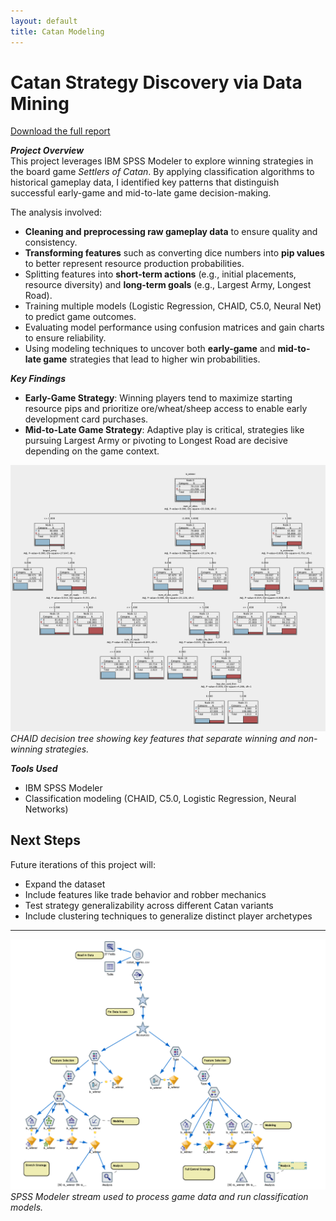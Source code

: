```yaml
---
layout: default
title: Catan Modeling
---
```


# Catan Strategy Discovery via Data Mining

[Download the full report](pdf/Catan_Strategy_Report.pdf)

_**Project Overview**_  
This project leverages IBM SPSS Modeler to explore winning strategies in the board game *Settlers of Catan*. By applying classification algorithms to historical gameplay data, I identified key patterns that distinguish successful early-game and mid-to-late game decision-making.

The analysis involved:
- **Cleaning and preprocessing raw gameplay data** to ensure quality and consistency.
- **Transforming features** such as converting dice numbers into **pip values** to better represent resource production probabilities.
- Splitting features into **short-term actions** (e.g., initial placements, resource diversity) and **long-term goals** (e.g., Largest Army, Longest Road).
- Training multiple models (Logistic Regression, CHAID, C5.0, Neural Net) to predict game outcomes.
- Evaluating model performance using confusion matrices and gain charts to ensure reliability.
- Using modeling techniques to uncover both **early-game** and **mid-to-late game** strategies that lead to higher win probabilities.

_**Key Findings**_
- **Early-Game Strategy**: Winning players tend to maximize starting resource pips and prioritize ore/wheat/sheep access to enable early development card purchases.
- **Mid-to-Late Game Strategy**: Adaptive play is critical, strategies like pursuing Largest Army or pivoting to Longest Road are decisive depending on the game context.

![CHAID Tree](images/chaid_graph.png)  
*CHAID decision tree showing key features that separate winning and non-winning strategies.*

_**Tools Used**_
- IBM SPSS Modeler
- Classification modeling (CHAID, C5.0, Logistic Regression, Neural Networks)


## Next Steps

Future iterations of this project will:
- Expand the dataset
- Include features like trade behavior and robber mechanics
- Test strategy generalizability across different Catan variants
- Include clustering techniques to generalize distinct player archetypes

---

![Stream Diagram](images/Stream.png)  
*SPSS Modeler stream used to process game data and run classification models.*
